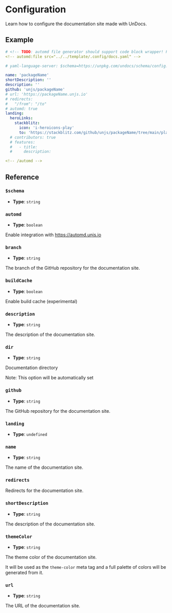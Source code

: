 # Configuration

Learn how to configure the documentation site made with UnDocs.

## Example

```yaml
# <!-- TODO: automd file generator should support code block wrapper! PR welcome ;) -->
<!-- automd:file src="../../template/.config/docs.yaml" -->

# yaml-language-server: $schema=https://unpkg.com/undocs/schema/config.json

name: 'packageName'
shortDescription: ''
description: ''
github: 'unjs/packageName'
# url: 'https://packageName.unjs.io'
# redirects:
#   "/from": "/to"
# automd: true
landing:
  heroLinks:
    stackblitz:
      icon: 'i-heroicons-play'
      to: 'https://stackblitz.com/github/unjs/packageName/tree/main/playground'
  # contributors: true
  # features:
  #   - title:
  #     description:

<!-- /automd -->
```

## Reference

<!-- automd:jsdocs src="../../schema/config.schema.ts" -->

### `$schema`

- **Type**: `string`

### `automd`

- **Type**: `boolean`

Enable integration with https://automd.unjs.io

### `branch`

- **Type**: `string`

The branch of the GitHub repository for the documentation site.

### `buildCache`

- **Type**: `boolean`

Enable build cache (experimental)

### `description`

- **Type**: `string`

The description of the documentation site.

### `dir`

- **Type**: `string`

Documentation directory

Note: This option will be automatically set

### `github`

- **Type**: `string`

The GitHub repository for the documentation site.

### `landing`

- **Type**: `undefined`

### `name`

- **Type**: `string`

The name of the documentation site.

### `redirects`

Redirects for the documentation site.

### `shortDescription`

- **Type**: `string`

The description of the documentation site.

### `themeColor`

- **Type**: `string`

The theme color of the documentation site.

It will be used as the `theme-color` meta tag and a full palette of colors will be generated from it.

### `url`

- **Type**: `string`

The URL of the documentation site.

<!-- /automd -->
